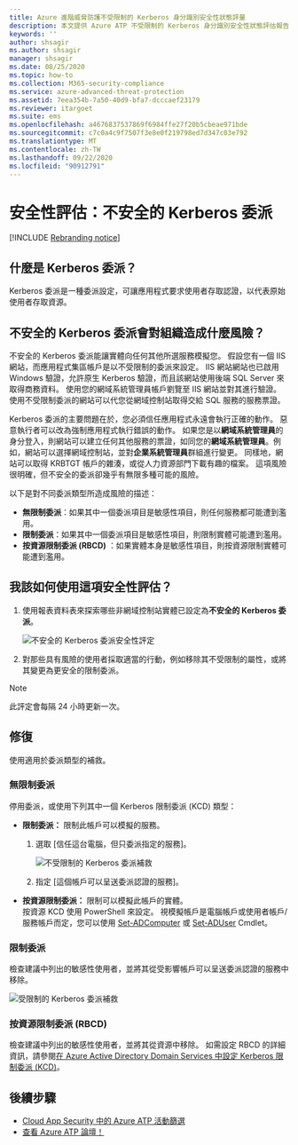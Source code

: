 ```yaml
---
title: Azure 進階威脅防護不受限制的 Kerberos 身分識別安全性狀態評量
description: 本文提供 Azure ATP 不受限制的 Kerberos 身分識別安全性狀態評估報告總覽。
keywords: ''
author: shsagir
ms.author: shsagir
manager: shsagir
ms.date: 08/25/2020
ms.topic: how-to
ms.collection: M365-security-compliance
ms.service: azure-advanced-threat-protection
ms.assetid: 7eea354b-7a50-40d9-bfa7-dcccaef23179
ms.reviewer: itargoet
ms.suite: ems
ms.openlocfilehash: a4676837537869f6984ffe27f20b5cbeae971bde
ms.sourcegitcommit: c7c0a4c9f7507f3e8e0f219798ed7d347c03e792
ms.translationtype: MT
ms.contentlocale: zh-TW
ms.lasthandoff: 09/22/2020
ms.locfileid: "90912791"
---
```

# <a name="security-assessment-unsecure-kerberos-delegation"></a>安全性評估：不安全的 Kerberos 委派

[!INCLUDE [Rebranding notice](includes/rebranding.md)]

## <a name="what-is-kerberos-delegation"></a>什麼是 Kerberos 委派？

Kerberos 委派是一種委派設定，可讓應用程式要求使用者存取認證，以代表原始使用者存取資源。

## <a name="what-risk-does-unsecure-kerberos-delegation-pose-to-an-organization"></a>不安全的 Kerberos 委派會對組織造成什麼風險？

不安全的 Kerberos 委派能讓實體向任何其他所選服務模擬您。 假設您有一個 IIS 網站，而應用程式集區帳戶是以不受限制的委派來設定。 IIS 網站網站也已啟用 Windows 驗證，允許原生 Kerberos 驗證，而且該網站使用後端 SQL Server 來取得商務資料。 使用您的網域系統管理員帳戶劉覽至 IIS 網站並對其進行驗證。 使用不受限制委派的網站可以代您從網域控制站取得交給 SQL 服務的服務票證。

Kerberos 委派的主要問題在於，您必須信任應用程式永遠會執行正確的動作。 惡意執行者可以改為強制應用程式執行錯誤的動作。 如果您是以**網域系統管理員**的身分登入，則網站可以建立任何其他服務的票證，如同您的**網域系統管理員**。例如，網站可以選擇網域控制站，並對**企業系統管理員**群組進行變更。 同樣地，網站可以取得 KRBTGT 帳戶的雜湊，或從人力資源部門下載有趣的檔案。 這項風險很明確，但不安全的委派卻幾乎有無限多種可能的風險。

以下是對不同委派類型所造成風險的描述：

- **無限制委派**：如果其中一個委派項目是敏感性項目，則任何服務都可能遭到濫用。
- **限制委派**：如果其中一個委派項目是敏感性項目，則限制實體可能遭到濫用。
- **按資源限制委派 (RBCD)** ：如果實體本身是敏感性項目，則按資源限制實體可能遭到濫用。

## <a name="how-do-i-use-this-security-assessment"></a>我該如何使用這項安全性評估？

1. 使用報表資料表來探索哪些非網域控制站實體已設定為**不安全的 Kerberos 委派**。

    ![不安全的 Kerberos 委派安全性評定](media/atp-cas-isp-kerberos-delegation-2.png)
1. 對那些具有風險的使用者採取適當的行動，例如移除其不受限制的屬性，或將其變更為更安全的限制委派。

> [!NOTE]
> 此評定會每隔 24 小時更新一次。

## <a name="remediation"></a>修復

使用適用於委派類型的補救。

### <a name="unconstrained-delegation"></a>無限制委派

停用委派，或使用下列其中一個 Kerberos 限制委派 (KCD) 類型：

- **限制委派：** 限制此帳戶可以模擬的服務。

    1. 選取 [信任這台電腦，但只委派指定的服務]。

        ![不受限制的 Kerberos 委派補救](media/atp-cas-isp-unconstrained-kerberos-1.png)

    2. 指定 [這個帳戶可以呈送委派認證的服務]。

- **按資源限制委派：** 限制可以模擬此帳戶的實體。  
按資源 KCD 使用 PowerShell 來設定。 視模擬帳戶是電腦帳戶或使用者帳戶/服務帳戶而定，您可以使用 [Set-ADComputer](/powershell/module/addsadministration/set-adcomputer?view=win10-ps&preserve-view=true) 或 [Set-ADUser](/powershell/module/addsadministration/set-aduser?view=win10-ps&preserve-view=true) Cmdlet。

### <a name="constrained-delegation"></a>限制委派

檢查建議中列出的敏感性使用者，並將其從受影響帳戶可以呈送委派認證的服務中移除。

![受限制的 Kerberos 委派補救](media/atp-cas-isp-unconstrained-kerberos-2.png)

### <a name="resource-based-constrained-delegation-rbcd"></a>按資源限制委派 (RBCD)

檢查建議中列出的敏感性使用者，並將其從資源中移除。 如需設定 RBCD 的詳細資訊，請參閱[在 Azure Active Directory Domain Services 中設定 Kerberos 限制委派 (KCD)](/azure/active-directory-domain-services/deploy-kcd)。

## <a name="next-steps"></a>後續步驟

- [Cloud App Security 中的 Azure ATP 活動篩選](activities-filtering-mcas.md)
- [查看 Azure ATP 論壇！](https://aka.ms/azureatpcommunity)
